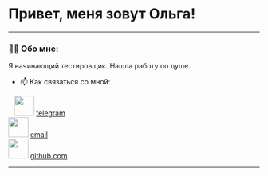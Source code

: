 # Привет, меня зовут Ольга!

---

### 👨‍💻 Обо мне:

Я начинающий тестировщик. Нашла работу по душе.

- 📫 Как связаться со мной: 

 <div class="contacts">

               <img class="photo" src="telegram.png" width="40" height="40">
                 <a href="http://t.me/fillova14">telegram</a> 
                 <br>
                 <img class="photo" src="e-mail.png" width="40" height="40">
                 <a href="mailto:shipovalchik@mail.ru">email</a>
                 <br>
                 <img class="photo" src="github.png" width="40" height="40">
                 <a href="https://github.com/OlgaFof">github.com</a>
                 </a>
  </div>

</div>

---
